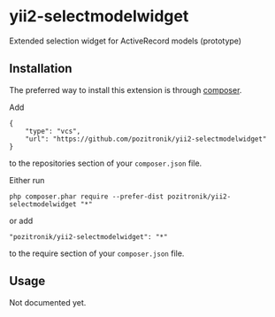 yii2-selectmodelwidget
===========================
Extended selection widget for ActiveRecord models (prototype)

Installation
------------

The preferred way to install this extension is through [composer](http://getcomposer.org/download/).


Add

```
{
	"type": "vcs",
	"url": "https://github.com/pozitronik/yii2-selectmodelwidget"
} 
```

to the repositories section of your `composer.json` file.

Either run

```
php composer.phar require --prefer-dist pozitronik/yii2-selectmodelwidget "*"
```

or add

```
"pozitronik/yii2-selectmodelwidget": "*"
```

to the require section of your `composer.json` file.


Usage
-----
Not documented yet.